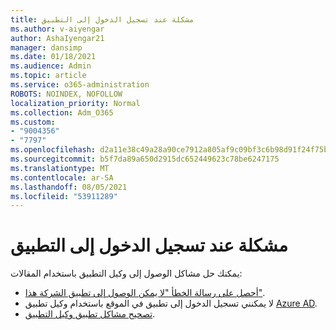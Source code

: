 ```yaml
---
title: مشكلة عند تسجيل الدخول إلى التطبيق
ms.author: v-aiyengar
author: AshaIyengar21
manager: dansimp
ms.date: 01/18/2021
ms.audience: Admin
ms.topic: article
ms.service: o365-administration
ROBOTS: NOINDEX, NOFOLLOW
localization_priority: Normal
ms.collection: Adm_O365
ms.custom:
- "9004356"
- "7797"
ms.openlocfilehash: d2a11e38c49a28a90ce7912a805af9c09bf3c6b98d91f24f75bdb32192bcfa69
ms.sourcegitcommit: b5f7da89a650d2915dc652449623c78be6247175
ms.translationtype: MT
ms.contentlocale: ar-SA
ms.lasthandoff: 08/05/2021
ms.locfileid: "53911289"
---
```

# <a name="problem-when-signing-in-to-my-application"></a>مشكلة عند تسجيل الدخول إلى التطبيق

يمكنك حل مشاكل الوصول إلى وكيل التطبيق باستخدام المقالات:

- [أحصل على رسالة الخطأ "لا يمكن الوصول إلى تطبيق الشركة هذا"](https://docs.microsoft.com/azure/active-directory/application-proxy-sign-in-bad-gateway-timeout-error/?WT.mc_id=UI_AAD_Enterprise_Apps_Support_L2_Overview).
- لا يمكنني تسجيل الدخول إلى تطبيق في الموقع باستخدام وكيل تطبيق [Azure AD](https://docs.microsoft.com/azure/active-directory/application-sign-in-problem-on-premises-application-proxy/?WT.mc_id=UI_AAD_Apps_Sign_In_Support_L2_Proxy).
- [تصحيح مشاكل تطبيق وكيل التطبيق](https://docs.microsoft.com/azure/active-directory/manage-apps/application-proxy-debug-apps).
